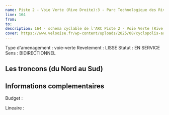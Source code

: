 ```yaml
---
name: Piste 2 - Voie Verte (Rive Droite):3 - Parc Technologique des Rives de l'Oise - Rives de l'Oise 
line: 164
from: 
to:  
description: 164 - schema cyclable de l'ARC Piste 2 - Voie Verte (Rive Droite):3 - Parc Technologique des Rives de l'Oise - Rives de l'Oise 
cover: https://www.velooise.fr/wp-content/uploads/2025/08/cyclopolis-arc-164.jpg
---
```

Type d'amenagement : voie-verte
Revetement : LISSE
Statut : EN SERVICE
Sens : BIDIRECTIONNEL
## Les troncons (du Nord au Sud)

## Informations complementaires

Budget  : 

Lineaire :

